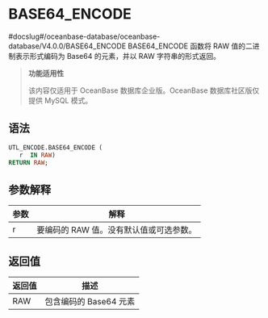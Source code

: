 BASE64_ENCODE 
==================================
#docslug#/oceanbase-database/oceanbase-database/V4.0.0/BASE64_ENCODE
BASE64_ENCODE 函数将 RAW 值的二进制表示形式编码为 Base64 的元素，并以 RAW 字符串的形式返回。

>**功能适用性**
>
>该内容仅适用于 OceanBase 数据库企业版。OceanBase 数据库社区版仅提供 MySQL 模式。

语法 
-----------------------

```sql
UTL_ENCODE.BASE64_ENCODE (
   r  IN RAW) 
RETURN RAW;
```



参数解释 
-------------------------



| 参数 |           解释           |
|----|------------------------|
| r  | 要编码的 RAW 值。没有默认值或可选参数。 |



返回值 
------------------------



| 返回值 |       描述        |
|-----|-----------------|
| RAW | 包含编码的 Base64 元素 |


